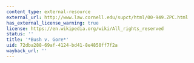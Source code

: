 ```yaml
---
content_type: external-resource
external_url: http://www.law.cornell.edu/supct/html/00-949.ZPC.html
has_external_license_warning: true
license: https://en.wikipedia.org/wiki/All_rights_reserved
status: ''
title: '*Bush v. Gore*'
uid: 72dba288-69af-4124-bd41-8e4850ff7f2a
wayback_url: ''
---
```

